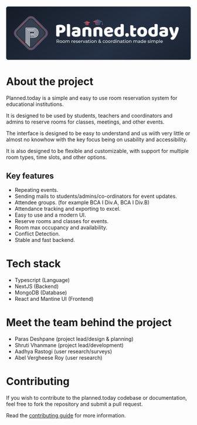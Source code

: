 ![img](/assets/header-logo-wbg.svg)

# About the project

Planned.today is a simple and easy to use room reservation system for educational institutions.

It is designed to be used by students, teachers and coordinators and admins to reserve rooms for classes, meetings, and other events.

The interface is designed to be easy to understand and us wiith very little or almost no knowhow with the key focus being on usability and accessibility.

It is also designed to be flexible and customizable, with support for multiple room types, time slots, and other options.

## Key features

-   Repeating events.
-   Sending mails to students/admins/co-ordinators for event updates.
-   Attendee groups. (for example BCA I Div.A, BCA I Div.B)
-   Attendance tracking and exporting to excel.
-   Easy to use and a modern UI.
-   Reserve rooms and classes for events.
-   Room max occupancy and availability.
-   Conflict Detection.
-   Stable and fast backend.

# Tech stack

-   Typescript (Language)
-   NextJS (Backend)
-   MongoDB (Database)
-   React and Mantine UI (Frontend)

# Meet the team behind the project

-   Paras Deshpane (project lead/design & planning)
-   Shruti Vhanmane (project lead/development)
-   Aadhya Rastogi (user research/surveys)
-   Abel Vergheese Roy (user research)

# Contributing

If you wish to contribute to the planned.today codebase or documentation, feel free to fork the repository and submit a pull request.

Read the [contributing guide](CONTRIBUTING.MD) for more information.
